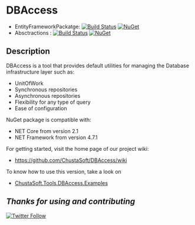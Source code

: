 # DBAccess

- EntityFrameworkPackatge: [![Build Status](https://dev.azure.com/chustasoft/SocialNET/_apis/build/status/Release/DBAccess/%5BRELEASE%5D%20-%20ChustaSoft%20DBAccess%20(NuGet)?branchName=master)](https://dev.azure.com/chustasoft/SocialNET/_build/latest?definitionId=25&branchName=master) [![NuGet](https://img.shields.io/nuget/v/ChustaSoft.Tools.DBAccess?label=NuGet%20Main%20package)](https://www.nuget.org/packages/ChustaSoft.Tools.DbAccess.Abstractions) 
- Absctractions : [![Build Status](https://dev.azure.com/chustasoft/SocialNET/_apis/build/status/Release/DBAccess/%5BRELEASE%5D%20-%20ChustaSoft%20DBAccess%20Abstractions%20(NuGet)?branchName=master)](https://dev.azure.com/chustasoft/SocialNET/_build/latest?definitionId=26&branchName=master) [![NuGet](https://img.shields.io/nuget/v/ChustaSoft.Tools.Authorization.AspNet?label=NuGet%20AspNet%20package)](https://www.nuget.org/packages/ChustaSoft.Tools.DBAccess.Abstractions)


Description
---
DBAccess is a tool that provides default utilities for managing the Database infrastructure layer such as:
- UnitOfWork
- Synchronous repositories
- Asynchronous repositories
- Flexibility for any type of query
- Ease of configuration

NuGet package is compatible with:
- NET Core from version 2.1
- NET Framework from version 4.7.1


For getting started, visit the home page of our project wiki:
- https://github.com/ChustaSoft/DBAccess/wiki


To know how to use this version, take a look on 
- [ChustaSoft.Tools.DBAccess.Examples](https://github.com/ChustaSoft/DBAccess/tree/master/ChustaSoft.Tools.DBAccess.Examples)



*Thanks for using and contributing*
---
[![Twitter Follow](https://img.shields.io/twitter/follow/ChustaSoft?label=Follow%20us&style=social)](https://twitter.com/ChustaSoft)
